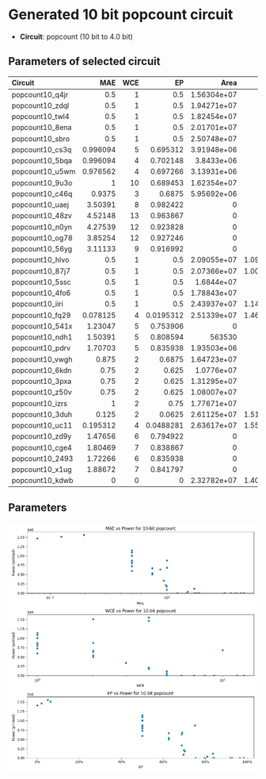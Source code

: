 
# Generated 10 bit popcount circuit
- __Circuit__: popcount (10 bit to 4.0 bit)

## Parameters of selected circuit
| Circuit         |      MAE |   WCE |        EP |             Area |           Power |       Delay | Download                                                               |
|:----------------|---------:|------:|----------:|-----------------:|----------------:|------------:|:-----------------------------------------------------------------------|
| popcount10_q4jr | 0.5      |     1 | 0.5       |      1.56304e+07 | 595080          | 3.2848e+07  | [v](popcount10_q4jr.v) [c](popcount10_q4jr.c) [py](popcount10_q4jr.py) |
| popcount10_zdql | 0.5      |     1 | 0.5       |      1.94271e+07 | 794300          | 4.35661e+07 | [v](popcount10_zdql.v) [c](popcount10_zdql.c) [py](popcount10_zdql.py) |
| popcount10_twl4 | 0.5      |     1 | 0.5       |      1.82454e+07 | 725970          | 4.3925e+07  | [v](popcount10_twl4.v) [c](popcount10_twl4.c) [py](popcount10_twl4.py) |
| popcount10_8ena | 0.5      |     1 | 0.5       |      2.01701e+07 | 822720          | 4.4278e+07  | [v](popcount10_8ena.v) [c](popcount10_8ena.c) [py](popcount10_8ena.py) |
| popcount10_sbro | 0.5      |     1 | 0.5       |      2.50748e+07 | 996150          | 4.51389e+07 | [v](popcount10_sbro.v) [c](popcount10_sbro.c) [py](popcount10_sbro.py) |
| popcount10_cs3q | 0.996094 |     5 | 0.695312  |      3.91948e+06 |  93795          | 1.52446e+07 | [v](popcount10_cs3q.v) [c](popcount10_cs3q.c) [py](popcount10_cs3q.py) |
| popcount10_5bqa | 0.996094 |     4 | 0.702148  |      3.8433e+06  | 177800          | 1.02199e+07 | [v](popcount10_5bqa.v) [c](popcount10_5bqa.c) [py](popcount10_5bqa.py) |
| popcount10_u5wm | 0.976562 |     4 | 0.697266  |      3.13931e+06 | 212830          | 1.07345e+07 | [v](popcount10_u5wm.v) [c](popcount10_u5wm.c) [py](popcount10_u5wm.py) |
| popcount10_9u3o | 1        |    10 | 0.689453  |      1.62354e+07 | 680340          | 2.81568e+07 | [v](popcount10_9u3o.v) [c](popcount10_9u3o.c) [py](popcount10_9u3o.py) |
| popcount10_c46q | 0.9375   |     3 | 0.6875    |      5.95692e+06 | 337920          | 1.29476e+07 | [v](popcount10_c46q.v) [c](popcount10_c46q.c) [py](popcount10_c46q.py) |
| popcount10_uaej | 3.50391  |     8 | 0.982422  |      0           |      0          | 0           | [v](popcount10_uaej.v) [c](popcount10_uaej.c) [py](popcount10_uaej.py) |
| popcount10_48zv | 4.52148  |    13 | 0.963867  |      0           |      0          | 0           | [v](popcount10_48zv.v) [c](popcount10_48zv.c) [py](popcount10_48zv.py) |
| popcount10_n0yn | 4.27539  |    12 | 0.923828  |      0           |      0          | 0           | [v](popcount10_n0yn.v) [c](popcount10_n0yn.c) [py](popcount10_n0yn.py) |
| popcount10_og78 | 3.85254  |    12 | 0.927246  |      0           |      0          | 0           | [v](popcount10_og78.v) [c](popcount10_og78.c) [py](popcount10_og78.py) |
| popcount10_56yg | 3.11133  |     9 | 0.916992  |      0           |      0          | 0           | [v](popcount10_56yg.v) [c](popcount10_56yg.c) [py](popcount10_56yg.py) |
| popcount10_hlvo | 0.5      |     1 | 0.5       |      2.09055e+07 |      1.0935e+06 | 4.97666e+07 | [v](popcount10_hlvo.v) [c](popcount10_hlvo.c) [py](popcount10_hlvo.py) |
| popcount10_87j7 | 0.5      |     1 | 0.5       |      2.07366e+07 |      1.0068e+06 | 4.76698e+07 | [v](popcount10_87j7.v) [c](popcount10_87j7.c) [py](popcount10_87j7.py) |
| popcount10_5ssc | 0.5      |     1 | 0.5       |      1.6844e+07  | 854710          | 3.19079e+07 | [v](popcount10_5ssc.v) [c](popcount10_5ssc.c) [py](popcount10_5ssc.py) |
| popcount10_4fo6 | 0.5      |     1 | 0.5       |      1.78843e+07 | 876600          | 4.65939e+07 | [v](popcount10_4fo6.v) [c](popcount10_4fo6.c) [py](popcount10_4fo6.py) |
| popcount10_iiri | 0.5      |     1 | 0.5       |      2.43937e+07 |      1.1441e+06 | 4.70785e+07 | [v](popcount10_iiri.v) [c](popcount10_iiri.c) [py](popcount10_iiri.py) |
| popcount10_fq29 | 0.078125 |     4 | 0.0195312 |      2.51339e+07 |      1.4671e+06 | 4.49592e+07 | [v](popcount10_fq29.v) [c](popcount10_fq29.c) [py](popcount10_fq29.py) |
| popcount10_541x | 1.23047  |     5 | 0.753906  |      0           |      0          | 0           | [v](popcount10_541x.v) [c](popcount10_541x.c) [py](popcount10_541x.py) |
| popcount10_ndh1 | 1.50391  |     5 | 0.808594  | 563530           |  37703          | 3.14213e+06 | [v](popcount10_ndh1.v) [c](popcount10_ndh1.c) [py](popcount10_ndh1.py) |
| popcount10_pdrv | 1.70703  |     5 | 0.835938  |      1.93503e+06 | 121960          | 6.53048e+06 | [v](popcount10_pdrv.v) [c](popcount10_pdrv.c) [py](popcount10_pdrv.py) |
| popcount10_vwgh | 0.875    |     2 | 0.6875    |      1.64723e+07 | 637250          | 3.90671e+07 | [v](popcount10_vwgh.v) [c](popcount10_vwgh.c) [py](popcount10_vwgh.py) |
| popcount10_6kdn | 0.75     |     2 | 0.625     |      1.0776e+07  | 500150          | 2.57155e+07 | [v](popcount10_6kdn.v) [c](popcount10_6kdn.c) [py](popcount10_6kdn.py) |
| popcount10_3pxa | 0.75     |     2 | 0.625     |      1.31295e+07 | 666770          | 3.16095e+07 | [v](popcount10_3pxa.v) [c](popcount10_3pxa.c) [py](popcount10_3pxa.py) |
| popcount10_z50v | 0.75     |     2 | 0.625     |      1.08007e+07 | 538080          | 2.7877e+07  | [v](popcount10_z50v.v) [c](popcount10_z50v.c) [py](popcount10_z50v.py) |
| popcount10_izrs | 1        |     2 | 0.75      |      1.77671e+07 | 874880          | 2.90903e+07 | [v](popcount10_izrs.v) [c](popcount10_izrs.c) [py](popcount10_izrs.py) |
| popcount10_3duh | 0.125    |     2 | 0.0625    |      2.61125e+07 |      1.5102e+06 | 4.97228e+07 | [v](popcount10_3duh.v) [c](popcount10_3duh.c) [py](popcount10_3duh.py) |
| popcount10_uc11 | 0.195312 |     4 | 0.0488281 |      2.63617e+07 |      1.5598e+06 | 4.55676e+07 | [v](popcount10_uc11.v) [c](popcount10_uc11.c) [py](popcount10_uc11.py) |
| popcount10_zd9y | 1.47656  |     6 | 0.794922  |      0           |      0          | 0           | [v](popcount10_zd9y.v) [c](popcount10_zd9y.c) [py](popcount10_zd9y.py) |
| popcount10_cge4 | 1.80469  |     7 | 0.838867  |      0           |      0          | 0           | [v](popcount10_cge4.v) [c](popcount10_cge4.c) [py](popcount10_cge4.py) |
| popcount10_2493 | 1.72266  |     6 | 0.835938  |      0           |      0          | 0           | [v](popcount10_2493.v) [c](popcount10_2493.c) [py](popcount10_2493.py) |
| popcount10_x1ug | 1.88672  |     7 | 0.841797  |      0           |      0          | 0           | [v](popcount10_x1ug.v) [c](popcount10_x1ug.c) [py](popcount10_x1ug.py) |
| popcount10_kdwb | 0        |     0 | 0         |      2.32782e+07 |      1.4088e+06 | 5.04448e+07 | [v](popcount10_kdwb.v) [c](popcount10_kdwb.c) [py](popcount10_kdwb.py) |

## Parameters 
![Parameters figure](fig.png)